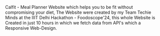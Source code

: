 Calfit - Meal Planner Website which helps you to be fit without compromising your diet,
The Website were created by my Team Techie Minds at the IIIT Delhi Hackathon - Foodoscope'24, this whole Website is Created in just 10 hours in which we fetch data from API's which a Responsive Web-Design.
